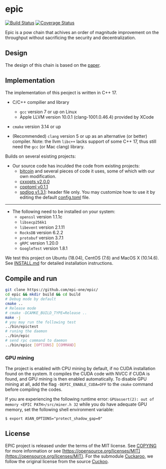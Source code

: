 # epic

[![Build Status](https://travis-ci.com/EPI-ONE/epic.svg?token=xx2m4HADP8ipz4gYg3xd&branch=master)](https://travis-ci.com/EPI-ONE/epic)
[![Coverage Status](https://coveralls.io/repos/github/EPI-ONE/epic/badge.svg?branch=master&t=OvdAhL)](https://coveralls.io/github/EPI-ONE/epic?branch=master)

Epic is a pow chain that achives an order of magnitude improvement on the throughput without sacrificing the security and decentralization.

## Design

The design of this chain is based on the [paper](https://arxiv.org/abs/1901.02755).

## Implementation

The implementation of this peoject is written in C++ 17.

- C/C++ compilier and library
    - `gcc` version 7 or up on Linux
    - Apple LLVM version 10.0.1 (clang-1001.0.46.4) provided by XCode

- `cmake` version 3.14 or up

- (Recommended) `clang` version 5 or up as an alternative (or better) compiler.
  Note: the llvm `libc++` lacks support of some C++ 17, thus still need the `gcc` (or Mac clang) library.

Builds on several esisting projects:

- Our source code has inculded the code from existing projects:
    - [bitcoin](https://github.com/bitcoin/bitcoin) and several pieces of code it uses, some of which with our own modification.
    - [cxxopts v2.0.0](https://github.com/jarro2783/cxxopts)
    - [cpptoml v0.1.1](https://github.com/skystrife/cpptoml)
    - [spdlog v1.3.1](https://github.com/gabime/spdlog): header file only. You may customize how to use it by editing the default [config.toml](./config.toml) file.
********
- The following need to be installed on your system:
    - `openssl` version 1.1.1c
    - `libsecp256k1`
    - `libevent` version 2.1.11
    - `RocksDB` version 6.2.2
    - `protobuf` version 3.7.1
    - `gRPC` version 1.20.0
    - `GoogleTest` version 1.8.1

We test this project on Ubuntu (18.04), CentOS (7.6) and MacOS X (10.14.6). See [INSTALL.md](./INSTALL.md) for detailed installation instructions.

## Compile and run

```bash
git clone https://github.com/epi-one/epic/
cd epic && mkdir build && cd build
# Debug mode by default
cmake ..
# Release mode
# cmake -DCAMKE_BUILD_TYPE=Release ..
make -j
# you may run the following test
../bin/epictest
# runing the daemon
../bin/epic
# send rpc command to daemon
../bin/epicc [OPTIONS] [COMMAND]
```

### GPU mining

The project is enabled with CPU mining by default, if no CUDA installation found on the system.
It compiles the CUDA code with NVCC if CUDA is found, and GPU mining is then enabled automatically.
To disable GPU mining at all, add the flag `-DEPIC_ENABLE_CUDA=OFF` to the `cmake` command before compiling the codes.

If you are experiencing the following runtime error: `GPUassert(2): out of memory <EPIC PATH>/src/miner.h 32` while you do have adequate GPU memory, set the following shell environment variable:


``` shell
$ export ASAN_OPTIONS="protect_shadow_gap=0"
```

## License

EPIC project is released under the terms of the MIT license. See [COPYING](COPYING) for more
information or see [https://opensource.org/licenses/MIT](https://opensource.org/licenses/MIT). For the submodule [Cuckaroo](src/cuckaroo), we follow the original license from the source [Cuckoo](https://github.com/tromp/cuckoo/blob/master/LICENSE.txt).
